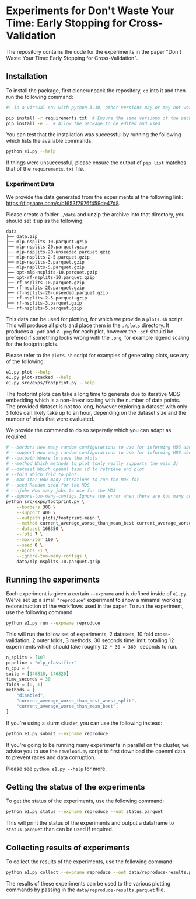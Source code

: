 # Experiments for Don't Waste Your Time: Early Stopping for Cross-Validation
The repository contains the code for the experiments in the paper
"Don't Waste Your Time: Early Stopping for Cross-Validation".


## Installation
To install the package, first clone/unpack the repository, `cd` into it and
then run the following command:
```bash
#! In a virtual env with python 3.10, other versions may or may not work.

pip install -r requirements.txt  # Ensure the same versions of the packages
pip install -e .  # Allow the package to be edited and used
```

You can test that the installation was successful by running the following
which lists the available commands:
```bash
python e1.py --help
```

If things were unsuccessful, please ensure the output of `pip list` matches that
of the `requirements.txt` file.

### Experiment Data
We provide the data generated from the experiments at the following link: https://figshare.com/s/b1653f7976f459de47d8.

Please create a folder `./data` and unzip the archive into that directory, you should set it up as the following:
```
data
├── data.zip
├── mlp-nsplits-10.parquet.gzip
├── mlp-nsplits-20.parquet.gzip
├── mlp-nsplits-20-unseeded.parquet.gzip
├── mlp-nsplits-2-5.parquet.gzip
├── mlp-nsplits-3.parquet.gzip
├── mlp-nsplits-5.parquet.gzip
├── opt-mlp-nsplits-10.parquet.gzip
├── opt-rf-nsplits-10.parquet.gzip
├── rf-nsplits-10.parquet.gzip
├── rf-nsplits-20.parquet.gzip
├── rf-nsplits-20-unseeded.parquet.gzip
├── rf-nsplits-2-5.parquet.gzip
├── rf-nsplits-3.parquet.gzip
└── rf-nsplits-5.parquet.gzip
```

This data can be used for plotting, for which we provide a `plots.sh` script.
This will produce all plots and place them in the `./plots` directory.
It produces a `.pdf` and a `.png` for each plot, however the `.pdf` should be prefered if
something looks wrong with the `.png`, for example legend scaling for the footprint plots.

Please refer to the `plots.sh` script for examples of generating plots, use any of the following:
```bash
e1.py plot --help
e1.py plot-stacked --help
e1.py src/exps/footprint.py --help
```

The footprint plots can take a long time to generate due to iterative MDS embedding which
is a non-linear scaling with the number of data points.
The provided dataset is not too long, however exploring a dataset with only `3` folds can likely take
up to an hour, depending on the dataset size and the number of trials that were evaluated.

We provide the command to do so seperatly which you can adapt as required:
```bash
# --borders How many random configurations to use for informing MDS about the borders of the space
# --support How many random configurations to use for informing MDS about random locations in the space
# --outpath Where to save the plots
# --method Which methods to plot (only really supports the main 3)
# --dataset Which openml task id to retrieve and plot
# --fold Which fold to plot
# --max-iter How many iterations to run the MDS for
# --seed Random seed for the MDS
# --njobs How many jobs to use for the MDS
# --ignore-too-many-configs Ignore the error when there are too many configurations (i.e. you acknowledge it takes time)
python src/exps/footprint.py \
    --borders 300 \
    --support 400 \
    --outpath plots/footprint-main \
    --method current_average_worse_than_mean_best current_average_worse_than_best_worst_split \
    --dataset 168350 \
    --fold 7 \
    --max-iter 100 \
    --seed 0 \
    --njobs -1 \
    --ignore-too-many-configs \
    data/mlp-nsplits-10.parquet.gzip
```

## Running the experiments
Each experiment is given a certain `--expname` and is defined inside of `e1.py`.
We've set up a small `"reproduce"` experiment to show a minamal working reconstruction
of the workflows used in the paper. To run the experiment, use the following command:
```bash
python e1.py run --expname reproduce
```

This will run the follow set of experiments, 2 datasets, 10 fold cross-validation,
2 outer folds, 3 methods, 30 seconds time limit, totalling 12 experiments which
should take roughly `12 * 30 = 360 ` seconds to run.
```python
n_splits = [10]
pipeline = "mlp_classifier"
n_cpu = 4
suite = [146818, 146820]
time_seconds = 30
folds = [0, 1]
methods = [
    "disabled",
    "current_average_worse_than_best_worst_split",
    "current_average_worse_than_mean_best",
]
```

If you're using a slurm cluster, you can use the following instead:
```bash
python e1.py submit --expname reproduce
```

If you're going to be running many experiments in parallel on the cluster, we advise
you to use the `download.py` script to first download the openml data to prevent races and
data corruption.

Please see `python e1.py --help` for more.

## Getting the status of the experiments
To get the status of the experiments, use the following command:
```bash
python e1.py status --expname reproduce --out status.parquet
```

This will print the status of the experiments and output a dataframe to `status.parquet`
than can be used if required.

## Collecting results of experiments
To collect the results of the experiments, use the following command:
```bash
python e1.py collect --expname reproduce --out data/reproduce-results.parquet
```

The results of these experiments can be used to the various plotting commands by
passing in the `data/reproduce-results.parquet` file.

